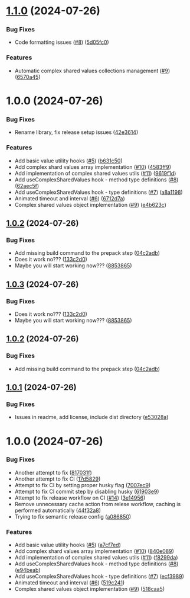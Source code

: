 # [1.1.0](https://github.com/MatiPl01/reanimated-utils/compare/v1.0.0...v1.1.0) (2024-07-26)


### Bug Fixes

* Code formatting issues ([#8](https://github.com/MatiPl01/reanimated-utils/issues/8)) ([5d05fc0](https://github.com/MatiPl01/reanimated-utils/commit/5d05fc0dbb7d7d4a6ea6940e74ec11078c45300b))


### Features

* Automatic complex shared values collections management ([#9](https://github.com/MatiPl01/reanimated-utils/issues/9)) ([6570a45](https://github.com/MatiPl01/reanimated-utils/commit/6570a45b26e360acf06c86803eef5ee9a8203a64))

# 1.0.0 (2024-07-26)


### Bug Fixes

* Rename library, fix release setup issues ([42e3614](https://github.com/MatiPl01/reanimated-utils/commit/42e36145c71005fa79b158c43f0b6154bf67dd22))


### Features

* Add basic value utility hooks ([#5](https://github.com/MatiPl01/reanimated-utils/issues/5)) ([b631c50](https://github.com/MatiPl01/reanimated-utils/commit/b631c5073fd398a60d15cbfb708ca85621df78a5))
* Add complex shard values array implementation ([#10](https://github.com/MatiPl01/reanimated-utils/issues/10)) ([4583ff9](https://github.com/MatiPl01/reanimated-utils/commit/4583ff9936730ccc7f681e58713ca0259f1f8bd0))
* Add implementation of complex shared values utils ([#11](https://github.com/MatiPl01/reanimated-utils/issues/11)) ([9619f1d](https://github.com/MatiPl01/reanimated-utils/commit/9619f1de763ef663ebcf0b6218de9416ba58df3c))
* Add useComplexSharedValues hook - method type definitions ([#8](https://github.com/MatiPl01/reanimated-utils/issues/8)) ([62aec5f](https://github.com/MatiPl01/reanimated-utils/commit/62aec5faf323d71f2658d471fabd4c593580642c))
* Add useComplexSharedValues hook - type definitions ([#7](https://github.com/MatiPl01/reanimated-utils/issues/7)) ([a8a1198](https://github.com/MatiPl01/reanimated-utils/commit/a8a11989c29eeebf62f4df59da26e75e398087f6))
* Animated timeout and interval ([#6](https://github.com/MatiPl01/reanimated-utils/issues/6)) ([6712d7a](https://github.com/MatiPl01/reanimated-utils/commit/6712d7acdfeed025420124d647822278f89f4ee5))
* Complex shared values object implementation ([#9](https://github.com/MatiPl01/reanimated-utils/issues/9)) ([e4b623c](https://github.com/MatiPl01/reanimated-utils/commit/e4b623cf64fc72bf0edf34bcc3b52b221e4a0cc3))

## [1.0.2](https://github.com/MatiPl01/reanimated-utils/compare/v1.0.1...v1.0.2) (2024-07-26)


### Bug Fixes

* Add missing build command to the prepack step ([04c2adb](https://github.com/MatiPl01/reanimated-utils/commit/04c2adbe04afa037e93f316e74893347b29b8048))
* Does it work no??? ([133c2d0](https://github.com/MatiPl01/reanimated-utils/commit/133c2d01819f9f28f6281587e33b36b1ca0e874c))
* Maybe you will start working now??? ([8853865](https://github.com/MatiPl01/reanimated-utils/commit/8853865a6222e8f87061ae2b92e93dbd65549a58))

## [1.0.3](https://github.com/MatiPl01/reanimated-utils/compare/v1.0.2...v1.0.3) (2024-07-26)


### Bug Fixes

* Does it work no??? ([133c2d0](https://github.com/MatiPl01/reanimated-utils/commit/133c2d01819f9f28f6281587e33b36b1ca0e874c))
* Maybe you will start working now??? ([8853865](https://github.com/MatiPl01/reanimated-utils/commit/8853865a6222e8f87061ae2b92e93dbd65549a58))

## [1.0.2](https://github.com/MatiPl01/reanimated-utils/compare/v1.0.1...v1.0.2) (2024-07-26)


### Bug Fixes

* Add missing build command to the prepack step ([04c2adb](https://github.com/MatiPl01/reanimated-utils/commit/04c2adbe04afa037e93f316e74893347b29b8048))

## [1.0.1](https://github.com/MatiPl01/reanimated-utils/compare/v1.0.0...v1.0.1) (2024-07-26)


### Bug Fixes

* Issues in readme, add license, include dist directory ([e53028a](https://github.com/MatiPl01/reanimated-utils/commit/e53028a18a44f9456610b64ab63eaf951a30a4eb))

# 1.0.0 (2024-07-26)


### Bug Fixes

* Another attempt to fix ([817031f](https://github.com/MatiPl01/reanimated-utils/commit/817031fbdc5de6b586f458fb0f3afda10a8e773d))
* Another attempt to fix CI ([17d5829](https://github.com/MatiPl01/reanimated-utils/commit/17d5829872be4d558517ec2ea7951b49e4508ea7))
* Attempt to fix CI by setting proper husky flag ([7007ec9](https://github.com/MatiPl01/reanimated-utils/commit/7007ec9b0e3d4849d993cf21ec54a08192c691a7))
* Attempt to fix CI commit step by disabling husky ([61903e9](https://github.com/MatiPl01/reanimated-utils/commit/61903e99a4f6007605d4a546adf7d5e54b7aa6c5))
* Attempt to fix release workflow on CI ([#14](https://github.com/MatiPl01/reanimated-utils/issues/14)) ([3e14956](https://github.com/MatiPl01/reanimated-utils/commit/3e14956d50fa1e265caa9b2cbbe133c818e1c3cb))
* Remove unnecessary cache action from relese workflow, caching is performed automatically ([44f32a8](https://github.com/MatiPl01/reanimated-utils/commit/44f32a8b161940c522ae72c30921fafd546d4343))
* Trying to fix semantic release config ([a086850](https://github.com/MatiPl01/reanimated-utils/commit/a0868502349af9354142c1c69dbbb5580bffec31))


### Features

* Add basic value utility hooks ([#5](https://github.com/MatiPl01/reanimated-utils/issues/5)) ([a7cf7ed](https://github.com/MatiPl01/reanimated-utils/commit/a7cf7ed74368fe94cbdffa2d82e40ccff1e7182d))
* Add complex shard values array implementation ([#10](https://github.com/MatiPl01/reanimated-utils/issues/10)) ([840e089](https://github.com/MatiPl01/reanimated-utils/commit/840e0899d72a891c7f9e6bf04fbdea2fed8e95c8))
* Add implementation of complex shared values utils ([#11](https://github.com/MatiPl01/reanimated-utils/issues/11)) ([f8299da](https://github.com/MatiPl01/reanimated-utils/commit/f8299da35a3ee91362eb463a00a767de70459a54))
* Add useComplexSharedValues hook - method type definitions ([#8](https://github.com/MatiPl01/reanimated-utils/issues/8)) ([e94beab](https://github.com/MatiPl01/reanimated-utils/commit/e94beaba113c354d03840c3fb9d0808be6912111))
* Add useComplexSharedValues hook - type definitions ([#7](https://github.com/MatiPl01/reanimated-utils/issues/7)) ([ecf3989](https://github.com/MatiPl01/reanimated-utils/commit/ecf3989438968c2c6208ff9909bab776922753b9))
* Animated timeout and interval ([#6](https://github.com/MatiPl01/reanimated-utils/issues/6)) ([519c241](https://github.com/MatiPl01/reanimated-utils/commit/519c2412d78c97ad9fc9349eff0a985e2e54578e))
* Complex shared values object implementation ([#9](https://github.com/MatiPl01/reanimated-utils/issues/9)) ([518caa5](https://github.com/MatiPl01/reanimated-utils/commit/518caa537df20a15d8826d87338b3563a408ce89))
